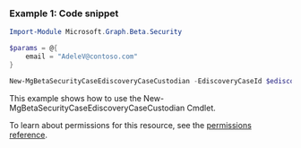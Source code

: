 ### Example 1: Code snippet

```powershellImport-Module Microsoft.Graph.Beta.Security

$params = @{
	email = "AdeleV@contoso.com"
}

New-MgBetaSecurityCaseEdiscoveryCaseCustodian -EdiscoveryCaseId $ediscoveryCaseId -BodyParameter $params
```
This example shows how to use the New-MgBetaSecurityCaseEdiscoveryCaseCustodian Cmdlet.
To learn about permissions for this resource, see the [permissions reference](/graph/permissions-reference).

